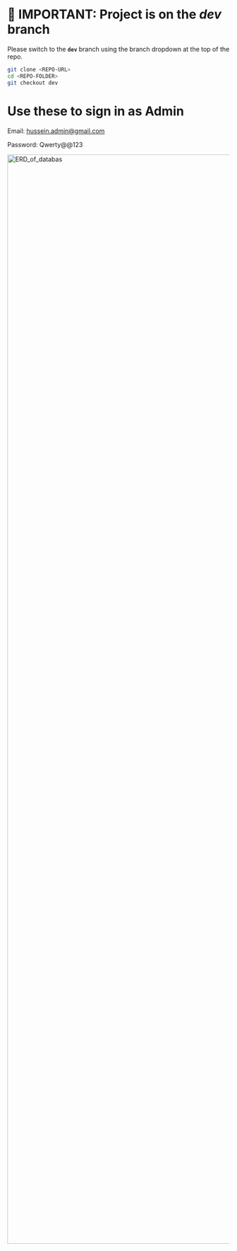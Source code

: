 # 🚧 **IMPORTANT: Project is on the _dev_ branch**
Please switch to the **`dev`** branch using the branch dropdown at the top of the repo.

```bash
git clone <REPO-URL>
cd <REPO-FOLDER>
git checkout dev
```

# Use these to sign in as Admin

Email: hussein.admin@gmail.com

Password: Qwerty@@123





<img width="886" height="2463" alt="ERD_of_databas" src="https://github.com/user-attachments/assets/bc6cfe69-d87f-4f6d-a55c-cd898b2682d3" />
